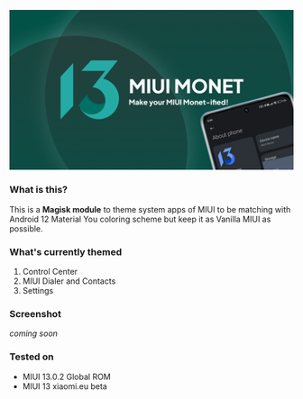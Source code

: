 ![MIUI Monet Project](https://raw.githubusercontent.com/MIUI-Monet-Project/.github/main/profile/Monet%20Updates.png)

### What is this?

This is a **Magisk module** to theme system apps of MIUI to be matching with Android 12 Material You coloring scheme but keep it as Vanilla MIUI as possible.

### What's currently themed

1. Control Center
2. MIUI Dialer and Contacts
3. Settings

### Screenshot

_coming soon_

### Tested on

- MIUI 13.0.2 Global ROM
- MIUI 13 xiaomi.eu beta
<!--

**Here are some ideas to get you started:**

🙋‍♀️ A short introduction - what is your organization all about?
🌈 Contribution guidelines - how can the community get involved?
👩‍💻 Useful resources - where can the community find your docs? Is there anything else the community should know?
🍿 Fun facts - what does your team eat for breakfast?
🧙 Remember, you can do mighty things with the power of [Markdown](https://docs.github.com/github/writing-on-github/getting-started-with-writing-and-formatting-on-github/basic-writing-and-formatting-syntax)
-->


